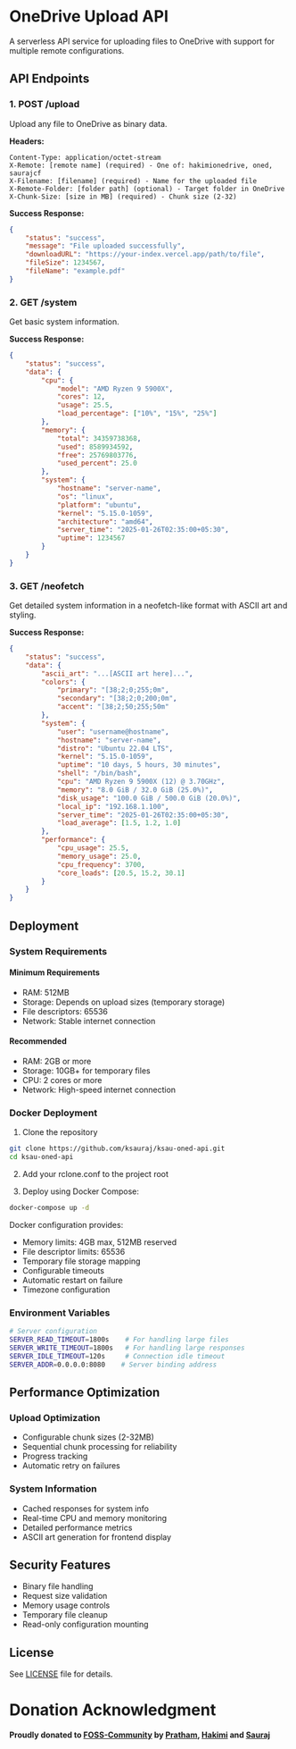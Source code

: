 # OneDrive Upload API

A serverless API service for uploading files to OneDrive with support for multiple remote configurations.

## API Endpoints

### 1. POST /upload

Upload any file to OneDrive as binary data.

**Headers:**
```
Content-Type: application/octet-stream
X-Remote: [remote name] (required) - One of: hakimionedrive, oned, saurajcf
X-Filename: [filename] (required) - Name for the uploaded file
X-Remote-Folder: [folder path] (optional) - Target folder in OneDrive
X-Chunk-Size: [size in MB] (required) - Chunk size (2-32)
```

**Success Response:**
```json
{
    "status": "success",
    "message": "File uploaded successfully",
    "downloadURL": "https://your-index.vercel.app/path/to/file",
    "fileSize": 1234567,
    "fileName": "example.pdf"
}
```

### 2. GET /system

Get basic system information.

**Success Response:**
```json
{
    "status": "success",
    "data": {
        "cpu": {
            "model": "AMD Ryzen 9 5900X",
            "cores": 12,
            "usage": 25.5,
            "load_percentage": ["10%", "15%", "25%"]
        },
        "memory": {
            "total": 34359738368,
            "used": 8589934592,
            "free": 25769803776,
            "used_percent": 25.0
        },
        "system": {
            "hostname": "server-name",
            "os": "linux",
            "platform": "ubuntu",
            "kernel": "5.15.0-1059",
            "architecture": "amd64",
            "server_time": "2025-01-26T02:35:00+05:30",
            "uptime": 1234567
        }
    }
}
```

### 3. GET /neofetch

Get detailed system information in a neofetch-like format with ASCII art and styling.

**Success Response:**
```json
{
    "status": "success",
    "data": {
        "ascii_art": "...[ASCII art here]...",
        "colors": {
            "primary": "[38;2;0;255;0m",
            "secondary": "[38;2;0;200;0m",
            "accent": "[38;2;50;255;50m"
        },
        "system": {
            "user": "username@hostname",
            "hostname": "server-name",
            "distro": "Ubuntu 22.04 LTS",
            "kernel": "5.15.0-1059",
            "uptime": "10 days, 5 hours, 30 minutes",
            "shell": "/bin/bash",
            "cpu": "AMD Ryzen 9 5900X (12) @ 3.70GHz",
            "memory": "8.0 GiB / 32.0 GiB (25.0%)",
            "disk_usage": "100.0 GiB / 500.0 GiB (20.0%)",
            "local_ip": "192.168.1.100",
            "server_time": "2025-01-26T02:35:00+05:30",
            "load_average": [1.5, 1.2, 1.0]
        },
        "performance": {
            "cpu_usage": 25.5,
            "memory_usage": 25.0,
            "cpu_frequency": 3700,
            "core_loads": [20.5, 15.2, 30.1]
        }
    }
}
```

## Deployment

### System Requirements

#### Minimum Requirements
- RAM: 512MB
- Storage: Depends on upload sizes (temporary storage)
- File descriptors: 65536
- Network: Stable internet connection

#### Recommended
- RAM: 2GB or more
- Storage: 10GB+ for temporary files
- CPU: 2 cores or more
- Network: High-speed internet connection

### Docker Deployment

1. Clone the repository
```bash
git clone https://github.com/ksauraj/ksau-oned-api.git
cd ksau-oned-api
```

2. Add your rclone.conf to the project root

3. Deploy using Docker Compose:
```bash
docker-compose up -d
```

Docker configuration provides:
- Memory limits: 4GB max, 512MB reserved
- File descriptor limits: 65536
- Temporary file storage mapping
- Configurable timeouts
- Automatic restart on failure
- Timezone configuration

### Environment Variables

```bash
# Server configuration
SERVER_READ_TIMEOUT=1800s    # For handling large files
SERVER_WRITE_TIMEOUT=1800s   # For handling large responses
SERVER_IDLE_TIMEOUT=120s     # Connection idle timeout
SERVER_ADDR=0.0.0.0:8080    # Server binding address
```

## Performance Optimization

### Upload Optimization
- Configurable chunk sizes (2-32MB)
- Sequential chunk processing for reliability
- Progress tracking
- Automatic retry on failures

### System Information
- Cached responses for system info
- Real-time CPU and memory monitoring
- Detailed performance metrics
- ASCII art generation for frontend display

## Security Features
- Binary file handling
- Request size validation
- Memory usage controls
- Temporary file cleanup
- Read-only configuration mounting

## License

See [LICENSE](LICENSE) file for details.

# Donation Acknowledgment

**Proudly donated to [FOSS-Community](https://github.com/FOSS-Community) by [Pratham](https://github.com/prathamdby), [Hakimi](https://github.com/hakimifr) and [Sauraj](https://github.com/ksauraj)**

